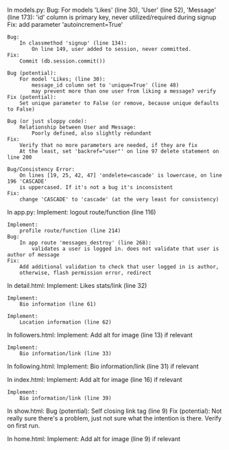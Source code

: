 In models.py:
    Bug: 
        For models 'Likes' (line 30), 'User' (line 52), 'Message' (line 173):
            'id' column is primary key, never utilized/required during signup
    Fix:
        add parameter 'autoincrement=True'

    Bug:
        In classmethod 'signup' (line 134):
            On line 149, user added to session, never committed. 
    Fix:
        Commit (db.session.commit())

    Bug (potential):
        For model 'Likes; (line 30):
            message_id column set to 'unique=True' (line 48)
            may prevent more than one user from liking a message? verify
    Fix (potential):
        Set unique parameter to False (or remove, because unique defaults to False)

    Bug (or just sloppy code):
        Relationship between User and Message:
            Poorly defined, also slightly redundant
    Fix:
        Verify that no more parameters are needed, if they are fix
        At the least, set 'backref="user"' on line 97 delete statement on line 200

    Bug/Consistency Error:
        On lines [19, 25, 42, 47] 'ondelete=cascade' is lowercase, on line 196 'CASCADE'
        is uppercased. If it's not a bug it's inconsistent
    Fix:
        change 'CASCADE' to 'cascade' (at the very least for consistency)
    

In app.py:
    Implement:
        logout route/function (line 116)

    Implement:
        profile route/function (line 214)
    Bug:
        In app route 'messages_destroy' (line 268):
            validates a user is logged in. does not validate that user is author of message
    Fix:
        Add additional validation to check that user logged in is author,
        otherwise, flash permission error, redirect

In detail.html:
    Implement:
        Likes stats/link (line 32)

    Implement:
        Bio information (line 61)

    Implement:
        Location information (line 62)

In followers.html:
    Implement:
        Add alt for image (line 13) if relevant

    Implement:
        Bio information/link (line 33)

In following.html:
    Implement:
        Bio information/link (line 31) if relevant

In index.html:
    Implement:
        Add alt for image (line 16) if relevant

    Implement:
        Bio information/link (line 39)

In show.html:
    Bug (potential):
        Self closing link tag (line 9)
    Fix (potential):
        Not really sure there's a problem, just not sure what the intention
        is there. Verify on first run.

In home.html:
    Implement:
        Add alt for image (line 9) if relevant

